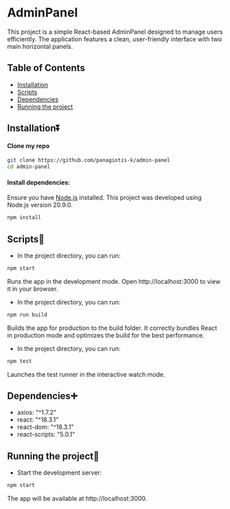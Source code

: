 # AdminPanel

This project is a simple React-based AdminPanel designed to manage users efficiently. The application features a clean, user-friendly interface with two main horizontal panels.
## Table of Contents

- [Installation](#installation)
- [Scripts](#scripts)
- [Dependencies](#dependencies)
- [Running the project](#running-the-project)

## Installation⏬ 

#### Clone my repo

```bash
git clone https://github.com/panagiotis-k/admin-panel
cd admin-panel
```

#### Install dependencies:
Ensure you have [Node.js](https://nodejs.org/) installed. This project was developed using Node.js version 20.9.0.
```bash
npm install
```
## Scripts📜
+ In the project directory, you can run:
```bash
npm start
```
Runs the app in the development mode. Open http://localhost:3000 to view it in your browser.
+ In the project directory, you can run:
```bash
npm run build
```
Builds the app for production to the build folder. It correctly bundles React in production mode and optimizes the build for the best performance.
+ In the project directory, you can run:
```bash
npm test
```
Launches the test runner in the interactive watch mode.

## Dependencies➕
+ axios: "^1.7.2"
+ react: "^18.3.1"
+ react-dom: "^18.3.1"
+ react-scripts: "5.0.1"
## Running the project🚀
+ Start the development server:
```bash
npm start
```
The app will be available at http://localhost:3000.
